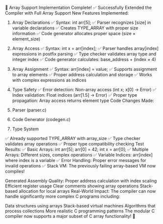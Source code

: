 🎉 Array Support Implementation Complete!
✅ Successfully Extended the Compiler with Full Array Support
New Features Implemented:

1. Array Declarations
✅ Syntax: int arr[5];
✅ Parser recognizes [size] in variable declarations
✅ Creates TYPE_ARRAY with proper size information
✅ Code generator allocates proper space (size × element_size)
2. Array Access
✅ Syntax: int x = arr[index];
✅ Parser handles array[index] expressions in postfix parsing
✅ Type checker validates array type and integer index
✅ Code generator calculates: base_address + (index × 4)
3. Array Assignment
✅ Syntax: arr[index] = value;
✅ Supports assignment to array elements
✅ Proper address calculation and storage
✅ Works with complex expressions as indices
4. Type Safety
✅ Error detection: Non-array access (int x; x[0] → Error)
✅ Index validation: Float indices (arr[1.5] → Error)
✅ Proper type propagation: Array access returns element type
Code Changes Made:
1. Parser (parser.c)

2. Code Generator (codegen.c)

3. Type System

✅ Already supported TYPE_ARRAY with array_size
✅ Type checker validates array operations
✅ Proper type compatibility checking
Test Results:
✅ Basic Arrays: int arr[5]; arr[0] = 42; int x = arr[0]; ✅ Multiple Arrays: Different sizes, complex operations ✅ Variable Indices: arr[index] where index is a variable ✅ Error Handling: Proper error messages for invalid operations ✅ Stack VM: The previously failing array-based VM now compiles!

Generated Assembly Quality:
Proper address calculation with index scaling
Efficient register usage
Clear comments showing array operations
Stack-based allocation for local arrays
Real-World Impact:
The compiler can now handle significantly more complex C programs including:

Data structures using arrays
Stack-based virtual machines
Algorithms that process collections
More realistic C programming patterns
The modular C compiler now supports a major subset of C array functionality! 🚀